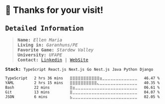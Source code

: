# 👻 Thanks for your visit!

<samp>

 ## Detailed Information

</samp>
  
  
<samp>
  
 > **Name:** _Ellen Maria_\
 > **Living in:** _Garanhuns/PE_\
 > **Favorite Game:** _Stardew Valley_\
 > **University:** _UFAPE_\
 > **Contact:**   [Linkedin](https://www.linkedin.com/in/ellenmariadev/) | [WebSite](https://ellenmariadev.netlify.app)

**Stack:**   `TypeScript` `React.js` `Next.js` `Go` `Nest.js` `Java` `Python` `Django`
 
 </samp>
 
 <!--START_SECTION:waka-->

```txt
TypeScript   2 hrs 36 mins   ⣿⣿⣿⣿⣿⣿⣿⣿⣿⣿⣿⣶⣀⣀⣀⣀⣀⣀⣀⣀⣀⣀⣀⣀⣀   46.47 %
YAML         2 hrs 15 mins   ⣿⣿⣿⣿⣿⣿⣿⣿⣿⣿⣄⣀⣀⣀⣀⣀⣀⣀⣀⣀⣀⣀⣀⣀⣀   40.35 %
Bash         22 mins         ⣿⣶⣀⣀⣀⣀⣀⣀⣀⣀⣀⣀⣀⣀⣀⣀⣀⣀⣀⣀⣀⣀⣀⣀⣀   06.61 %
Git          13 mins         ⣿⣀⣀⣀⣀⣀⣀⣀⣀⣀⣀⣀⣀⣀⣀⣀⣀⣀⣀⣀⣀⣀⣀⣀⣀   04.07 %
JSON         6 mins          ⣦⣀⣀⣀⣀⣀⣀⣀⣀⣀⣀⣀⣀⣀⣀⣀⣀⣀⣀⣀⣀⣀⣀⣀⣀   02.05 %
```

<!--END_SECTION:waka-->
